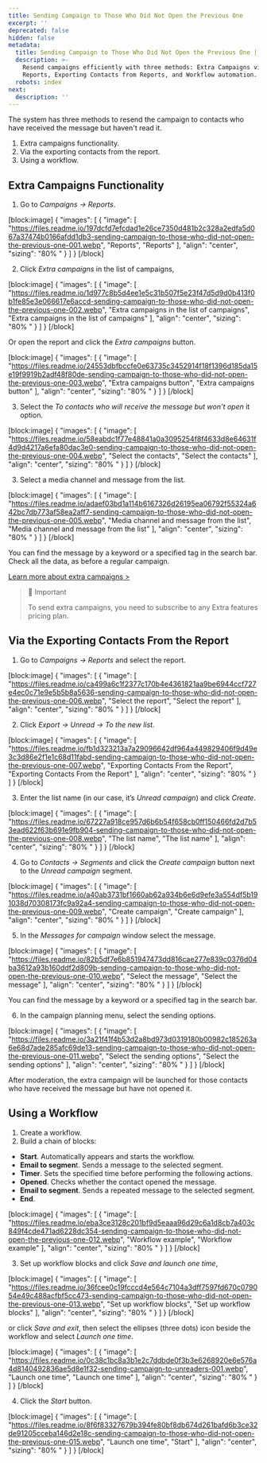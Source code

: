 ```yaml
---
title: Sending Campaign to Those Who Did Not Open the Previous One
excerpt: ''
deprecated: false
hidden: false
metadata:
  title: Sending Campaign to Those Who Did Not Open the Previous One | Yespo Guide
  description: >-
    Resend campaigns efficiently with three methods: Extra Campaigns via
    Reports, Exporting Contacts from Reports, and Workflow automation.
  robots: index
next:
  description: ''
---
```

The system has three methods to resend the campaign to contacts who have received the message but haven't read it.

1. Extra campaigns functionality.
2. Via the exporting contacts from the report.
3. Using a workflow.

## Extra Campaigns Functionality

1. Go to _Campaigns → Reports_.

[block:image]
{
  "images": [
    {
      "image": [
        "https://files.readme.io/197dcfd7efcdad1e26ce7350d481b2c328a2edfa5d067a37474b0166afdd1db3-sending-campaign-to-those-who-did-not-open-the-previous-one-001.webp",
        "Reports",
        "Reports"
      ],
      "align": "center",
      "sizing": "80% "
    }
  ]
}
[/block]


2. Click _Extra campaigns_ in the list of campaigns,

[block:image]
{
  "images": [
    {
      "image": [
        "https://files.readme.io/1d977c8b5d4ee1e5c31b507f5e23f47d5d9d0b413f0b1fe85e3e066617e6accd-sending-campaign-to-those-who-did-not-open-the-previous-one-002.webp",
        "Extra campaigns in the list of campaigns",
        "Extra campaigns in the list of campaigns"
      ],
      "align": "center",
      "sizing": "80% "
    }
  ]
}
[/block]


Or open the report and click the _Extra campaigns_ button.

[block:image]
{
  "images": [
    {
      "image": [
        "https://files.readme.io/24553dbfbccfe0e63735c3452914f18f1396d185da15e19f9919b2adf48f80de-sending-campaign-to-those-who-did-not-open-the-previous-one-003.webp",
        "Extra campaigns button",
        "Extra campaigns button"
      ],
      "align": "center",
      "sizing": "80% "
    }
  ]
}
[/block]


3. Select the _To contacts who will receive the message but won’t open_ it option.

[block:image]
{
  "images": [
    {
      "image": [
        "https://files.readme.io/58eabdc1f77e48841a0a3095254f8f4633d8e64631f4d9d4217a6efa80dac3e0-sending-campaign-to-those-who-did-not-open-the-previous-one-004.webp",
        "Select the contacts",
        "Select the contacts"
      ],
      "align": "center",
      "sizing": "80% "
    }
  ]
}
[/block]


3. Select a media channel and message from the list.

[block:image]
{
  "images": [
    {
      "image": [
        "https://files.readme.io/adaef03bd1a114b6167326d26195ea06792f55324a642bc7db773af58ea2aff7-sending-campaign-to-those-who-did-not-open-the-previous-one-005.webp",
        "Media channel and message from the list",
        "Media channel and message from the list"
      ],
      "align": "center",
      "sizing": "80% "
    }
  ]
}
[/block]


You can find the message by a keyword or a specified tag in the search bar.  
Check all the data, as before a regular campaign.

[Learn more about extra campaigns >](https://docs.yespo.io/docs/how-send-extra-campaign)

> 📘 Important
> 
> To send extra campaigns, you need to subscribe to any Extra features pricing plan.

## Via the Exporting Contacts From the Report

1. Go to _Campaigns → Reports_ and select the report.

[block:image]
{
  "images": [
    {
      "image": [
        "https://files.readme.io/ca499a6c1f2377c170b4e4361821aa9be6944ccf727e4ec0c71e9e5b5b8a5636-sending-campaign-to-those-who-did-not-open-the-previous-one-006.webp",
        "Select the report",
        "Select the report"
      ],
      "align": "center",
      "sizing": "80% "
    }
  ]
}
[/block]


2. Click _Export → Unread → To the new list_.

[block:image]
{
  "images": [
    {
      "image": [
        "https://files.readme.io/fb1d323213a7a29096642df964a449829406f9d49e3c3d86e2f1e1c68d11fabd-sending-campaign-to-those-who-did-not-open-the-previous-one-007.webp",
        "Exporting Contacts From the Report",
        "Exporting Contacts From the Report"
      ],
      "align": "center",
      "sizing": "80% "
    }
  ]
}
[/block]


3. Enter the list name (in our case, it’s _Unread campaign_) and click _Create_.

[block:image]
{
  "images": [
    {
      "image": [
        "https://files.readme.io/67227a918ce957d6b6b54f658cb0ff150466fd2d7b53ead622f63b691e9fb904-sending-campaign-to-those-who-did-not-open-the-previous-one-008.webp",
        "The list name",
        "The list name"
      ],
      "align": "center",
      "sizing": "80% "
    }
  ]
}
[/block]


4. Go to _Contacts → Segments_ and click the _Create campaign_ button next to the _Unread campaign_ segment.

[block:image]
{
  "images": [
    {
      "image": [
        "https://files.readme.io/a40ab3731bf1660ab62a934b6e6d9efe3a554df5b191038d70308173fc9a92a4-sending-campaign-to-those-who-did-not-open-the-previous-one-009.webp",
        "Create campaign",
        "Create campaign"
      ],
      "align": "center",
      "sizing": "80% "
    }
  ]
}
[/block]


5. In the _Messages for campaign_ window select the message.

[block:image]
{
  "images": [
    {
      "image": [
        "https://files.readme.io/82b5df7e6b851947473dd816cae277e839c0376d04ba3612a93b160ddf2d809b-sending-campaign-to-those-who-did-not-open-the-previous-one-010.webp",
        "Select the message",
        "Select the message"
      ],
      "align": "center",
      "sizing": "80% "
    }
  ]
}
[/block]


You can find the message by a keyword or a specified tag in the search bar.

6. In the campaign planning menu, select the sending options.

[block:image]
{
  "images": [
    {
      "image": [
        "https://files.readme.io/3a21f41f4b53d2a8bd973d0319180b00982c185263a6e68d7ade285afc69de13-sending-campaign-to-those-who-did-not-open-the-previous-one-011.webp",
        "Select the sending options",
        "Select the sending options"
      ],
      "align": "center",
      "sizing": "80% "
    }
  ]
}
[/block]


After moderation, the extra campaign will be launched for those contacts who have received the message but have not opened it.

## Using a Workflow

1. Create a workflow.
2. Build a chain of blocks:

- **Start**. Automatically appears and starts the workflow.
- **Email to segmen**t. Sends a message to the selected segment.
- **Timer**. Sets the specified time before performing the following actions.
- **Opened**. Checks whether the contact opened the message.
- **Email to segment**. Sends a repeated message to the selected segment.
- **End**.

[block:image]
{
  "images": [
    {
      "image": [
        "https://files.readme.io/eba3ce3128c201bf9d5eaaa96d29c6a1d8cb7a403c849f4cde471ad6228dc354-sending-campaign-to-those-who-did-not-open-the-previous-one-012.webp",
        "Workflow example",
        "Workflow example"
      ],
      "align": "center",
      "sizing": "80% "
    }
  ]
}
[/block]


3. Set up workflow blocks and click _Save and launch one time_,

[block:image]
{
  "images": [
    {
      "image": [
        "https://files.readme.io/36fcee0c19fcccd4e564c7104a3dff7597fd670c079054e49c488acfbf5cc473-sending-campaign-to-those-who-did-not-open-the-previous-one-013.webp",
        "Set up workflow blocks",
        "Set up workflow blocks"
      ],
      "align": "center",
      "sizing": "80% "
    }
  ]
}
[/block]


or click _Save and exit_, then select the ellipses (three dots) icon beside the workflow and select _Launch one time_.

[block:image]
{
  "images": [
    {
      "image": [
        "https://files.readme.io/0c38c1bc8a3b1e2c7ddbde0f3b3e6268920e6e576a4d8140492836ae5d8e1f32-sending-campaign-to-unreaders-001.webp",
        "Launch one time",
        "Launch one time"
      ],
      "align": "center",
      "sizing": "80% "
    }
  ]
}
[/block]


4. Click the _Start_ button.

[block:image]
{
  "images": [
    {
      "image": [
        "https://files.readme.io/8f6f83327679b394fe80bf8db674d261bafd6b3ce32de91205cceba146d2e18c-sending-campaign-to-those-who-did-not-open-the-previous-one-015.webp",
        "Launch one time",
        "Start"
      ],
      "align": "center",
      "sizing": "80% "
    }
  ]
}
[/block]